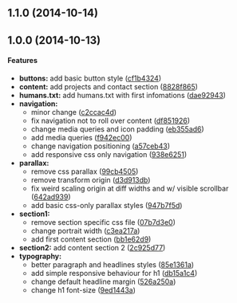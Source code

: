 <a name="1.1.0"></a>
## 1.1.0 (2014-10-14)


<a name="1.0.0"></a>
## 1.0.0 (2014-10-13)


#### Features

* **buttons:** add basic button style ([cf1b4324](https://github.com/theZieger/eric-zieger.de/commit/cf1b432446706063a31f88f9ada667aaf78cd284))
* **content:** add projects and contact section ([8828f865](https://github.com/theZieger/eric-zieger.de/commit/8828f865362b782c68c1be66a4e335bb5c8e3cb9))
* **humans.txt:** add humans.txt with first infomations ([dae92943](https://github.com/theZieger/eric-zieger.de/commit/dae929436ee2201a885d12325fe066b031bde65d))
* **navigation:**
  * minor change ([c2ccac4d](https://github.com/theZieger/eric-zieger.de/commit/c2ccac4d0d15fac4e3278a16e167058fdb930b0d))
  * fix navigation not to roll over content ([df851926](https://github.com/theZieger/eric-zieger.de/commit/df851926520195b5eaa74876f3f640294642eb04))
  * change media queries and icon padding ([eb355ad6](https://github.com/theZieger/eric-zieger.de/commit/eb355ad6852ab9673de87d88598b95a4c9b33597))
  * add media queries ([f942ec00](https://github.com/theZieger/eric-zieger.de/commit/f942ec002ad16cebe32164c5abc2388110aeb2a5))
  * change navigation positioning ([a57ceb43](https://github.com/theZieger/eric-zieger.de/commit/a57ceb43c527f1159258183ef44c01078d352d60))
  * add responsive css only navigation ([938e6251](https://github.com/theZieger/eric-zieger.de/commit/938e62516f334ffbc33ad9638b84d154b8dda4db))
* **parallax:**
  * remove css parallax ([99cb4505](https://github.com/theZieger/eric-zieger.de/commit/99cb4505f1f781f8f83250ca8316155855b775da))
  * remove transform origin ([d3d913db](https://github.com/theZieger/eric-zieger.de/commit/d3d913db278911ca0d37a5d95bb9ccc31d143304))
  * fix weird scaling origin at diff widths and w/ visible scrollbar ([642ad939](https://github.com/theZieger/eric-zieger.de/commit/642ad939e7bd665b36a36a0c4dbe64c1d108779e))
  * add basic css-only parallax styles ([947b7f5d](https://github.com/theZieger/eric-zieger.de/commit/947b7f5d2d960e089b42806eb0933ed6aa5edc92))
* **section1:**
  * remove section specific css file ([07b7d3e0](https://github.com/theZieger/eric-zieger.de/commit/07b7d3e0cd37e5c24229eadef6d867fa73ad61b3))
  * change portrait width ([c3ea217a](https://github.com/theZieger/eric-zieger.de/commit/c3ea217a80686bf1a58eda337071d04e18772a7e))
  * add first content section ([bb1e62d9](https://github.com/theZieger/eric-zieger.de/commit/bb1e62d97f3d6dbb4756016b7c19a1e2ae6b104f))
* **section2:** add content section 2 ([2c925d77](https://github.com/theZieger/eric-zieger.de/commit/2c925d77998481a7294a479fb9f89a1e8639022c))
* **typography:**
  * better paragraph and headlines styles ([85e1361a](https://github.com/theZieger/eric-zieger.de/commit/85e1361a73d6ed6f2b5ab366009545604d0b8a30))
  * add simple responsive behaviour for h1 ([db15a1c4](https://github.com/theZieger/eric-zieger.de/commit/db15a1c4c7aa2a162209cb31d38f2cfe82aac4f3))
  * change default headline margin ([526a250a](https://github.com/theZieger/eric-zieger.de/commit/526a250a850604507f39198c077384d3f70f50b1))
  * change h1 font-size ([9ed1443a](https://github.com/theZieger/eric-zieger.de/commit/9ed1443acb67b54ee88e0953ed6041f73de74dea))

